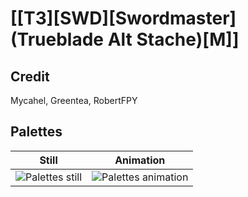 # [\[T3\]\[SWD\]\[Swordmaster\]\(Trueblade Alt Stache\)\[M\]]

## Credit

Mycahel, Greentea, RobertFPY
	
## Palettes

| Still | Animation |
| :---: | :-------: |
| ![Palettes still](./Palettes_000.png) | ![Palettes animation](./Palettes.gif) |
